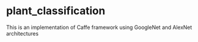 # plant_classification
This is an implementation of Caffe framework using GoogleNet and AlexNet architectures
